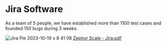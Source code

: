 # Jira Software
As a team of 5 people, we have established more than 1100 test cases and founded 150 bugs during 3 weeks.

![Jira Pie 2023-10-19 v 8 41 08](https://github.com/LinAdame/Jira/assets/127491524/0ed149ae-0d68-4847-8e95-46eeac4a406e)
[Zephyr Scale - Jira.pdf](https://github.com/LinAdame/Jira/files/13046985/Zephyr.Scale.-.Jira.pdf)

